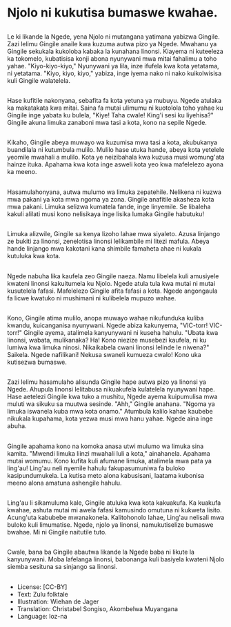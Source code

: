 # Njolo ni kukutisa bumaswe kwahae.

##
Le ki likande la Ngede, yena Njolo ni mutangana yatimana yabizwa Gingile. Zazi lelimu Gingile anaile kwa kuzuma autwa pizo ya Ngede. Mwahanu ya Gingile sekukala kukoloba kabaka la kunahana linonsi. Kiayema ni kuteeleza ka tokomelo, kubatisisa konji abona nyunywani mwa mitai fahalimu a toho yahae. "Kiyo-kiyo-kiyo," Nyunywani ya lila, inze ifufela kwa kota yetatama, ni yetatama. "Kiyo, kiyo, kiyo," yabiza, inge iyema nako ni nako kuikolwisisa kuli Gingile walatelela.

##
Hase kufitile nakonyana, sebafita fa kota yetuna ya mubuyu. Ngede atulaka ka makatakata kwa mitai. Saina fa mutai ulimumu ni kuotolola toho yahae ku Gingile inge yabata ku bulela, "Kiye! Taha cwale! King'i sesi ku liyehisa?" Gingile akuna limuka zanaboni mwa tasi a kota, kono na sepile Ngede.

##
Kikaho, Gingile abeya muwayo wa kuzumisa mwa tasi a kota, akubukanya buandilala ni kutumbula mulilo. Mulilo hase utuka hande, abeya kota yetelele yeomile mwahali a mulilo. Kota ye neizibahala kwa kuzusa musi womung'ata hainze ituka. Apahama kwa kota inge asweli kota yeo kwa mafelelezo ayona ka meeno.

##
Hasamulahonyana, autwa mulumo wa limuka zepatehile. Nelikena ni kuzwa mwa pakani ya kota mwa ngoma ya zona. Gingile anafitile akasheza kota mwa pakani. Limuka selizwa kumatela fande, inge linyemile. Se libaleha kakuli alilati musi kono nelisikaya inge lisika lumaka Gingile habutuku!

##
Limuka alizwile, Gingile sa kenya lizoho lahae mwa siyaleto. Azusa linjango ze bukiti za linonsi, zenelotisa linonsi lelikambile mi litezi mafula. Abeya hande linjango mwa kakotani kana shimbile famaheta ahae ni kukala kutuluka kwa kota.

##
Ngede nabuha lika kaufela zeo Gingile naeza. Namu libelela kuli amusiyele kwateni linonsi kakuitumela ku Njolo. Ngede atula tula kwa mutai ni mutai kusutelela fafasi. Mafelelezo Gingile afita fafasi a kota. Ngede angongaula fa licwe kwatuko ni mushimani ni kulibelela mupuzo wahae.

##
Kono, Gingile atima mulilo, anopa muwayo wahae nikufunduka kuliba kwandu, kuicanganisa nyunywani. Ngede abiza kakunyema, "VIC-torr! VIC-torr!" Gingile ayema, atalimela kanyunywani ni kuseha hahulu. "Ubata kwa linonsi, wabata, mulikanaka? Ha! Kono niezize musebezi kaufela, ni ku lumiwa kwa limuka ninosi. Nikaikabela cwani linonsi lelinde le niwena?" Saikela. Ngede nafilikani! Nekusa swaneli kumueza cwalo! Kono uka kutisezwa bumaswe.

##
Zazi lelimu hasamulaho alisunda Gingile hape autwa pizo ya linonsi ya Ngede. Ahupula linonsi lelitabusa nikuakufela kulatelela nyunywani hape. Hase aetelezi Gingile kwa tuko a mushitu, Ngede ayema kuipumulisa mwa muluti wa sikuku sa muutwa sesinde. "Ahh," Gingile anahana. "Ngoma ya limuka iswanela kuba mwa kota onamo." Atumbula kalilo kahae kaubebe nikukala kupahama, kota yezwa musi mwa hanu yahae. Ngede aina inge abuha.

##
Gingile apahama kono na komoka anasa utwi mulumo wa limuka sina kamita. "Mwendi limuka liinzi mwahali luli a kota," ainahanela. Apahama mutai womumu. Kono kufita kuli afumane limuka, atalimela mwa pata ya ling'au! Ling'au neli nyemile hahulu fakupasumuniwa fa buloko kasipundumukela. La kutisa meto alona kabusisani, laatama kubonisa meeno alona amatuna ashengile hahulu.

##
Ling'au li sikamuluma kale, Gingile atuluka kwa kota kakuakufa. Ka kuakufa kwahae, ashuta mutai mi awela fafasi kamusindo omutuna ni kukweta lisito. Acung'uta kabubebe mwanakonela. Kalitohonolo lahae, Ling'au nelisali mwa buloko kuli limumatise. Ngede, njolo ya linonsi, namukutiselize bumaswe bwahae. Mi ni Gingile naitutile tuto.

##
Cwale, bana ba Gingile abautwa likande la Ngede baba ni likute la kanyunywani. Moba lafelanga linonsi, babonanga kuli basiyela kwateni Njolo siemba sesituna sa sinjango sa linonsi.

##
* License: [CC-BY]
* Text: Zulu folktale
* Illustration: Wiehan de Jager
* Translation: Christabel Songiso, Akombelwa Muyangana
* Language: loz-na
